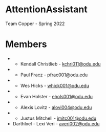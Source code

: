 # AttentionAssistant
Team Copper - Spring 2022

# Members
-  - Kendall Christlieb - kchri011@odu.edu
-  - Paul Fracz - pfrac001@odu.edu
-  - Wes Hicks - whick001@odu.edu
-  - Evan Holster - ehols001@odu.edu
-  - Alexis Lovitz - alovi004@odu.edu
-  - Justus Mitchell - jmitc001@odu.edu
- DarthIxel - Lexi Veri - averi002@odu.edu


